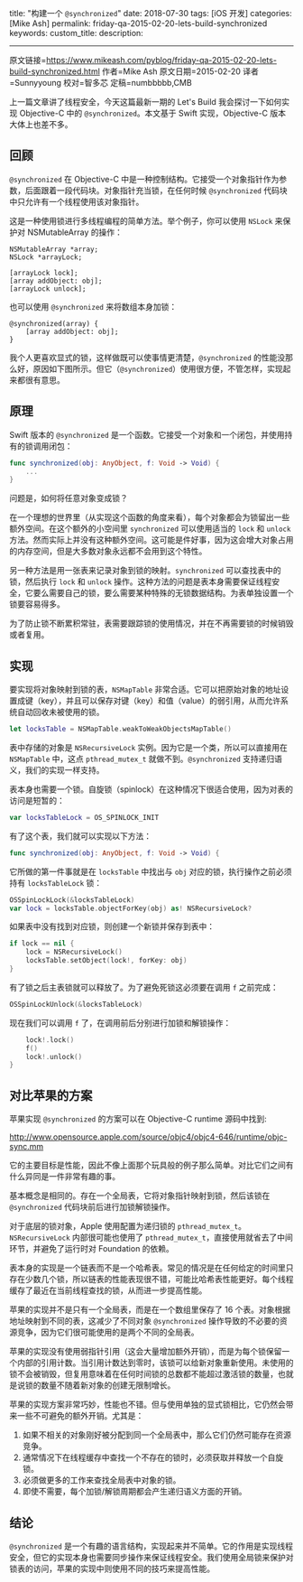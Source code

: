 title: "构建一个 `@synchronized`"
date: 2018-07-30
tags: [iOS 开发]
categories: [Mike Ash]
permalink: friday-qa-2015-02-20-lets-build-synchronized
keywords: 
custom_title: 
description: 

---
原文链接=https://www.mikeash.com/pyblog/friday-qa-2015-02-20-lets-build-synchronized.html
作者=Mike Ash
原文日期=2015-02-20
译者=Sunnyyoung
校对=智多芯
定稿=numbbbbb,CMB

<!--此处开始正文-->

上一篇文章讲了线程安全，今天这篇最新一期的 Let's Build 我会探讨一下如何实现 Objective-C 中的 `@synchronized`。本文基于 Swift 实现，Objective-C 版本大体上也差不多。

<!--more-->

## 回顾

`@synchronized` 在 Objective-C 中是一种控制结构。它接受一个对象指针作为参数，后面跟着一段代码块。对象指针充当锁，在任何时候 `@synchronized` 代码块中只允许有一个线程使用该对象指针。

这是一种使用锁进行多线程编程的简单方法。举个例子，你可以使用 `NSLock` 来保护对 NSMutableArray 的操作：

```objc
NSMutableArray *array;
NSLock *arrayLock;

[arrayLock lock];
[array addObject: obj];
[arrayLock unlock];
```

也可以使用 `@synchronized` 来将数组本身加锁：

```objc
@synchronized(array) {
    [array addObject: obj];
}
```

我个人更喜欢显式的锁，这样做既可以使事情更清楚，`@synchronized` 的性能没那么好，原因如下图所示。但它（`@synchronized`）使用很方便，不管怎样，实现起来都很有意思。

## 原理

Swift 版本的 `@synchronized` 是一个函数。它接受一个对象和一个闭包，并使用持有的锁调用闭包：

```swift
func synchronized(obj: AnyObject, f: Void -> Void) {
    ...
}
```

问题是，如何将任意对象变成锁？

在一个理想的世界里（从实现这个函数的角度来看），每个对象都会为锁留出一些额外空间。在这个额外的小空间里 `synchronized` 可以使用适当的 `lock` 和 `unlock` 方法。然而实际上并没有这种额外空间。这可能是件好事，因为这会增大对象占用的内存空间，但是大多数对象永远都不会用到这个特性。

另一种方法是用一张表来记录对象到锁的映射。`synchronized` 可以查找表中的锁，然后执行 `lock` 和 `unlock` 操作。这种方法的问题是表本身需要保证线程安全，它要么需要自己的锁，要么需要某种特殊的无锁数据结构。为表单独设置一个锁要容易得多。

为了防止锁不断累积常驻，表需要跟踪锁的使用情况，并在不再需要锁的时候销毁或者复用。

## 实现

要实现将对象映射到锁的表，`NSMapTable` 非常合适。它可以把原始对象的地址设置成键（key），并且可以保存对键（key）和值（value）的弱引用，从而允许系统自动回收未被使用的锁。

```swift
let locksTable = NSMapTable.weakToWeakObjectsMapTable()
```

表中存储的对象是 `NSRecursiveLock` 实例。因为它是一个类，所以可以直接用在 `NSMapTable` 中，这点 `pthread_mutex_t` 就做不到。`@synchronized` 支持递归语义，我们的实现一样支持。

表本身也需要一个锁。自旋锁（spinlock）在这种情况下很适合使用，因为对表的访问是短暂的：

```swift
var locksTableLock = OS_SPINLOCK_INIT
```

有了这个表，我们就可以实现以下方法：

```swift
func synchronized(obj: AnyObject, f: Void -> Void) {
```

它所做的第一件事就是在 `locksTable` 中找出与 `obj` 对应的锁，执行操作之前必须持有 `locksTableLock` 锁：

```swift
OSSpinLockLock(&locksTableLock)
var lock = locksTable.objectForKey(obj) as! NSRecursiveLock?
```

如果表中没有找到对应锁，则创建一个新锁并保存到表中：

```swift
if lock == nil {
    lock = NSRecursiveLock()
    locksTable.setObject(lock!, forKey: obj)
}
```

有了锁之后主表锁就可以释放了。为了避免死锁这必须要在调用 `f` 之前完成：

```swift
OSSpinLockUnlock(&locksTableLock)
```

现在我们可以调用 `f` 了，在调用前后分别进行加锁和解锁操作：

```swift
    lock!.lock()
    f()
    lock!.unlock()
}
```

## 对比苹果的方案

苹果实现 `@synchronized` 的方案可以在 Objective-C runtime 源码中找到:

http://www.opensource.apple.com/source/objc4/objc4-646/runtime/objc-sync.mm

它的主要目标是性能，因此不像上面那个玩具般的例子那么简单。对比它们之间有什么异同是一件非常有趣的事。

基本概念是相同的。存在一个全局表，它将对象指针映射到锁，然后该锁在 `@synchronized` 代码块前后进行加锁解锁操作。

对于底层的锁对象，Apple 使用配置为递归锁的 `pthread_mutex_t`。`NSRecursiveLock` 内部很可能也使用了 `pthread_mutex_t`，直接使用就省去了中间环节，并避免了运行时对 Foundation 的依赖。

表本身的实现是一个链表而不是一个哈希表。常见的情况是在任何给定的时间里只存在少数几个锁，所以链表的性能表现很不错，可能比哈希表性能更好。每个线程缓存了最近在当前线程查找的锁，从而进一步提高性能。

苹果的实现并不是只有一个全局表，而是在一个数组里保存了 16 个表。对象根据地址映射到不同的表，这减少了不同对象 `@synchronized` 操作导致的不必要的资源竞争，因为它们很可能使用的是两个不同的全局表。

苹果的实现没有使用弱指针引用（这会大量增加额外开销），而是为每个锁保留一个内部的引用计数。当引用计数达到零时，该锁可以给新对象重新使用。未使用的锁不会被销毁，但复用意味着在任何时间锁的总数都不能超过激活锁的数量，也就是说锁的数量不随着新对象的创建无限制增长。

苹果的实现方案非常巧妙，性能也不错。但与使用单独的显式锁相比，它仍然会带来一些不可避免的额外开销。尤其是：

1. 如果不相关的对象刚好被分配到同一个全局表中，那么它们仍然可能存在资源竞争。
2. 通常情况下在线程缓存中查找一个不存在的锁时，必须获取并释放一个自旋锁。
3. 必须做更多的工作来查找全局表中对象的锁。
4. 即使不需要，每个加锁/解锁周期都会产生递归语义方面的开销。

## 结论

`@synchronized` 是一个有趣的语言结构，实现起来并不简单。它的作用是实现线程安全，但它的实现本身也需要同步操作来保证线程安全。我们使用全局锁来保护对锁表的访问，苹果的实现中则使用不同的技巧来提高性能。
